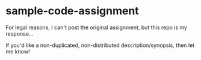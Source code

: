 # sample-code-assignment

For legal reasons, I can't post the original assignment, but this repo is my response...

If you'd like a non-duplicated, non-distributed description/synopsis, then let me know!


